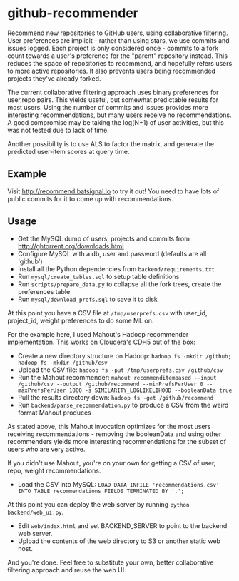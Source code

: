 github-recommender
==================

Recommend new repositories to GitHub users, using collaborative filtering. User preferences are implicit - rather than using stars, we use commits and issues logged. Each project is only considered once - commits to a fork count towards a user's preference for the "parent" repository instead. This reduces the space of repositories to recommend, and hopefully refers users to more active repositories. It also prevents users being recommended projects they've already forked. 

The current collaborative filtering approach uses binary preferences for user,repo pairs. This yields useful, but somewhat predictable results for most users. Using the number of commits and issues provides more interesting recommendations, but many users receive no recommendations. A good compromise may be taking the log(N+1) of user activities, but this was not tested due to lack of time.

Another possibility is to use ALS to factor the matrix, and generate the predicted user-item scores at query time. 

Example
----

Visit http://recommend.batsignal.io to try it out! You need to have lots of public commits for it to come up with recommendations.

Usage
----

- Get the MySQL dump of users, projects and commits from http://ghtorrent.org/downloads.html
- Configure MySQL with a db, user and password (defaults are all 'github')
- Install all the Python dependencies from `backend/requirements.txt`
- Run `mysql/create_tables.sql` to setup table definitions
- Run `scripts/prepare_data.py` to collapse all the fork trees, create the preferences table
- Run `mysql/download_prefs.sql` to save it to disk

At this point you have a CSV file at `/tmp/userprefs.csv` with user_id, project_id, weight preferences to do some ML on.

For the example here, I used Mahout's Hadoop recommender implementation. This works on Cloudera's CDH5 out of the box:

- Create a new directory structure on Hadoop: `hadoop fs -mkdir /github; hadoop fs -mkdir /github/csv`
- Upload the CSV file: `hadoop fs -put /tmp/userprefs.csv /github/csv`
- Run the Mahout recommender: `mahout recommenditembased --input /github/csv --output /github/recommend --minPrefsPerUser 0 --maxPrefsPerUser 1000 -s SIMILARITY_LOGLIKELIHOOD --booleanData true`
- Pull the results directory down: `hadoop fs -get /github/recommend`
- Run `backend/parse_recommendation.py` to produce a CSV from the weird format Mahout produces

As stated above, this Mahout invocation optimizes for the most users receiving recommendations - removing the booleanData and using other recommenders yields more interesting recommendations for the subset of users who are very active.

If you didn't use Mahout, you're on your own for getting a CSV of user, repo, weight recommendations.

- Load the CSV into MySQL: `LOAD DATA INFILE 'recommendations.csv' INTO TABLE recommendations FIELDS TERMINATED BY ',';`

At this point you can deploy the web server by running `python backend/web_ui.py`. 

- Edit `web/index.html` and set BACKEND_SERVER to point to the backend web server. 
- Upload the contents of the web directory to S3 or another static web host.

And you're done. Feel free to substitute your own, better collaborative filtering approach and reuse the web UI. 

